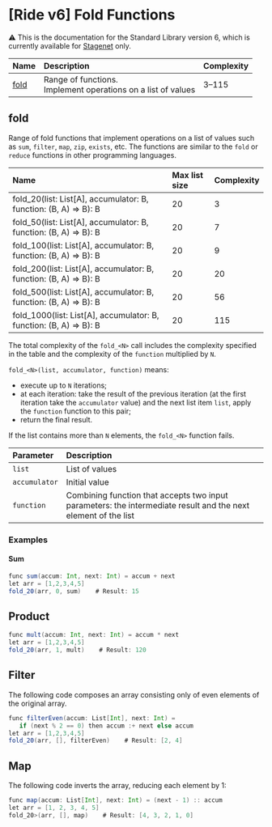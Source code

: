 # [Ride v6] Fold Functions

:warning: This is the documentation for the Standard Library version 6, which is currently available for [Stagenet](/en/blockchain/blockchain-network/) only.

| Name | Description | Complexity |
| :--- | :--- | :--- |
| [fold](#fold) | Range of functions.<br>Implement operations on a list of values | 3–115 |

## fold

Range of fold functions that implement operations on a list of values such as `sum`, `filter`, `map`, `zip`, `exists`, etc. The functions are similar to the `fold` or `reduce` functions in other programming languages.

| Name | Max list size | Complexity |
|:---| :--- | :--- |
| fold_20(list: List[A], accumulator: B, function: (B, A) => B): B | 20 | 3 |
| fold_50(list: List[A], accumulator: B, function: (B, A) => B): B | 20 | 7 |
| fold_100(list: List[A], accumulator: B, function: (B, A) => B): B | 20 | 9 |
| fold_200(list: List[A], accumulator: B, function: (B, A) => B): B | 20 | 20 |
| fold_500(list: List[A], accumulator: B, function: (B, A) => B): B | 20 | 56 |
| fold_1000(list: List[A], accumulator: B, function: (B, A) => B): B | 20 | 115 |

The total complexity of the `fold_<N>` call includes the complexity specified in the table and the complexity of the `function` multiplied by `N`.

`fold_<N>(list, accumulator, function)` means:

* execute up to `N` iterations;
* at each iteration: take the result of the previous iteration (at the first iteration take the `accumulator` value) and the next list item `list`, apply the `function` function to this pair;
* return the final result.

If the list contains more than `N` elements, the `fold_<N>` function fails.

| Parameter | Description |
| :--- | :--- |
| `list` | List of values |
| `accumulator` | Initial value |
| `function` | Combining function that accepts two input parameters: the intermediate result and the next element of the list |

### Examples

#### Sum

```scala
func sum(accum: Int, next: Int) = accum + next
let arr = [1,2,3,4,5]
fold_20(arr, 0, sum)    # Result: 15
```

## Product

```scala
func mult(accum: Int, next: Int) = accum * next
let arr = [1,2,3,4,5]
fold_20(arr, 1, mult)    # Result: 120
```

## Filter

The following code composes an array consisting only of even elements of the original array.

```scala
func filterEven(accum: List[Int], next: Int) =
   if (next % 2 == 0) then accum :+ next else accum
let arr = [1,2,3,4,5]
fold_20(arr, [], filterEven)    # Result: [2, 4]
```

## Map

The following code inverts the array, reducing each element by 1:

```scala
func map(accum: List[Int], next: Int) = (next - 1) :: accum
let arr = [1, 2, 3, 4, 5]
fold_20>(arr, [], map)    # Result: [4, 3, 2, 1, 0]
```
